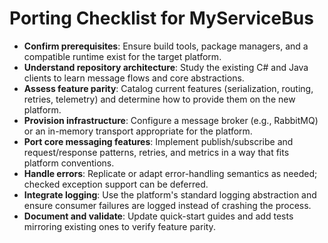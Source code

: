# Porting Checklist for MyServiceBus

- **Confirm prerequisites**: Ensure build tools, package managers, and a compatible runtime exist for the target platform.
- **Understand repository architecture**: Study the existing C# and Java clients to learn message flows and core abstractions.
- **Assess feature parity**: Catalog current features (serialization, routing, retries, telemetry) and determine how to provide them on the new platform.
- **Provision infrastructure**: Configure a message broker (e.g., RabbitMQ) or an in-memory transport appropriate for the platform.
- **Port core messaging features**: Implement publish/subscribe and request/response patterns, retries, and metrics in a way that fits platform conventions.
- **Handle errors**: Replicate or adapt error-handling semantics as needed; checked exception support can be deferred.
- **Integrate logging**: Use the platform's standard logging abstraction and ensure consumer failures are logged instead of crashing the process.
- **Document and validate**: Update quick-start guides and add tests mirroring existing ones to verify feature parity.


